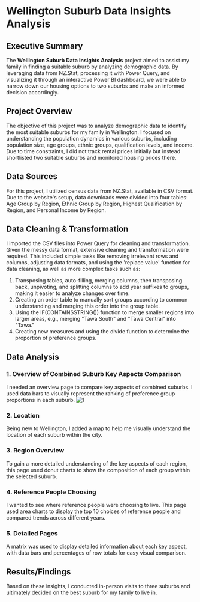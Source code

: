 # Wellington Suburb Data Insights Analysis 

## Executive Summary

The **Wellington Suburb Data Insights Analysis** project aimed to assist my family in finding a suitable suburb by analyzing demographic data. By leveraging data from NZ.Stat, processing it with Power Query, and visualizing it through an interactive Power BI dashboard, we were able to narrow down our housing options to two suburbs and make an informed decision accordingly.

## Project Overview

The objective of this project was to analyze demographic data to identify the most suitable suburbs for my family in Wellington. I focused on understanding the population dynamics in various suburbs, including population size, age groups, ethnic groups, qualification levels, and income. Due to time constraints, I did not track rental prices initially but instead shortlisted two suitable suburbs and monitored housing prices there.

## Data Sources

For this project, I utilized census data from NZ.Stat, available in CSV format. Due to the website's setup, data downloads were divided into four tables: Age Group by Region, Ethnic Group by Region, Highest Qualification by Region, and Personal Income by Region.

## Data Cleaning & Transformation

I imported the CSV files into Power Query for cleaning and transformation. Given the messy data format, extensive cleaning and transformation were required. This included simple tasks like removing irrelevant rows and columns, adjusting data formats, and using the 'replace value' function for data cleaning, as well as more complex tasks such as:

1. Transposing tables, auto-filling, merging columns, then transposing back, unpivoting, and splitting columns to add year suffixes to groups, making it easier to analyze changes over time.
2. Creating an order table to manually sort groups according to common understanding and merging this order into the group table.
3. Using the IF(CONTAINSSTRING()) function to merge smaller regions into larger areas, e.g., merging "Tawa South" and "Tawa Central" into "Tawa."
4. Creating new measures and using the divide function to determine the proportion of preference groups.

## Data Analysis

### 1. Overview of Combined Suburb Key Aspects Comparison

I needed an overview page to compare key aspects of combined suburbs. I used data bars to visually represent the ranking of preference group proportions in each suburb.
![1](https://github.com/Zhenzou28/Wellington-Suburb-Choosing/assets/141204592/ec88c2fe-15f4-48d8-a9ff-d5cc343229fd)
### 2. Location

Being new to Wellington, I added a map to help me visually understand the location of each suburb within the city.

### 3. Region Overview

To gain a more detailed understanding of the key aspects of each region, this page used donut charts to show the composition of each group within the selected suburb.

### 4. Reference People Choosing

I wanted to see where reference people were choosing to live. This page used area charts to display the top 10 choices of reference people and compared trends across different years.

### 5. Detailed Pages

A matrix was used to display detailed information about each key aspect, with data bars and percentages of row totals for easy visual comparison.

## Results/Findings

Based on these insights, I conducted in-person visits to three suburbs and ultimately decided on the best suburb for my family to live in.
